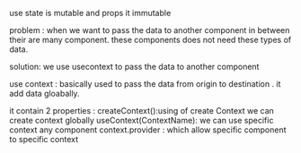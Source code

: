 
use state is mutable and props it immutable

problem : when we want to pass the data to another component in between their are many component. these components does not need these types of data. 

solution: we use usecontext to pass the data to another component

use context :
basically used to pass the data from origin to destination .
it add data gloabally.

it contain 2 properties :
    createContext():using of create Context we can create context globally 
    useContext(ContextName): we can use specific context any component
    context.provider : which allow specific component to specific context
